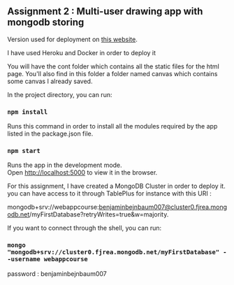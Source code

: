 
## Assignment 2 : Multi-user drawing app with mongodb storing


Version used for deployment on [this website](https://polar-tundra-55621.herokuapp.com/).

I have used Heroku and Docker in order to deploy it

You will have the cont folder which contains all the static files for the html page. You'll also find in this folder a folder named canvas which contains some canvas I already saved.

In the project directory, you can run:

### `npm install`

Runs this command in order to install all the modules required by the app listed in the package.json file.

### `npm start`

Runs the app in the development mode.\
Open [http://localhost:5000](http://localhost:5000) to view it in the browser.

For this assignment, I have created a MongoDB Cluster in order to deploy it. you can have access to it through TablePlus for instance with this URI :

mongodb+srv://webappcourse:benjaminbejnbaum007@cluster0.fjrea.mongodb.net/myFirstDatabase?retryWrites=true&w=majority.

If you want to connect through the shell, you can run:

### `mongo "mongodb+srv://cluster0.fjrea.mongodb.net/myFirstDatabase" --username webappcourse`

password : benjaminbejnbaum007



